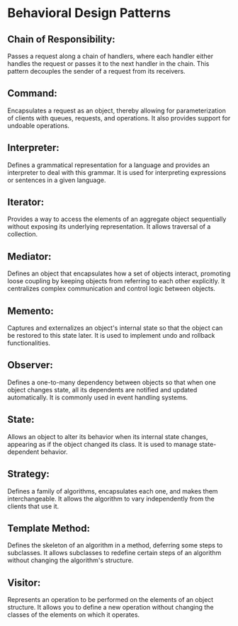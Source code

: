 # Behavioral Design Patterns

## Chain of Responsibility:
Passes a request along a chain of handlers, where each handler either handles the request or passes it to the next handler in the chain. This pattern decouples the sender of a request from its receivers.

## Command:
Encapsulates a request as an object, thereby allowing for parameterization of clients with queues, requests, and operations. It also provides support for undoable operations.

## Interpreter:
Defines a grammatical representation for a language and provides an interpreter to deal with this grammar. It is used for interpreting expressions or sentences in a given language.

## Iterator:
Provides a way to access the elements of an aggregate object sequentially without exposing its underlying representation. It allows traversal of a collection.

## Mediator:
Defines an object that encapsulates how a set of objects interact, promoting loose coupling by keeping objects from referring to each other explicitly. It centralizes complex communication and control logic between objects.

## Memento:
Captures and externalizes an object's internal state so that the object can be restored to this state later. It is used to implement undo and rollback functionalities.

## Observer:
Defines a one-to-many dependency between objects so that when one object changes state, all its dependents are notified and updated automatically. It is commonly used in event handling systems.

## State:
Allows an object to alter its behavior when its internal state changes, appearing as if the object changed its class. It is used to manage state-dependent behavior.

## Strategy: 
Defines a family of algorithms, encapsulates each one, and makes them interchangeable. It allows the algorithm to vary independently from the clients that use it.

## Template Method:
Defines the skeleton of an algorithm in a method, deferring some steps to subclasses. It allows subclasses to redefine certain steps of an algorithm without changing the algorithm's structure.

## Visitor:
Represents an operation to be performed on the elements of an object structure. It allows you to define a new operation without changing the classes of the elements on which it operates.
